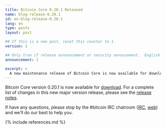 ```yaml
---
title: Bitcoin Core 0.20.1 Released
name: blog-release-0.20.1
id: en-blog-release-0.20.1
lang: en
type: posts
layout: post

## If this is a new post, reset this counter to 1.
version: 1

## Only true if release announcement or security annoucement.  English posts only
announcement: 1

excerpt: >
  A new maintenance release of Bitcoin Core is now available for download.
---
```

Bitcoin Core version 0.20.1 is now available for [download][download
page]. For a complete list of changes in this new major version release,
please see the [release notes][].

If have any questions, please stop by the #bitcoin IRC chatroom
([IRC][irc], [web][web irc]) and we’ll do our best to help you.

[release notes]: /en/releases/0.20.1/
[IRC]: irc://irc.freenode.net/bitcoin
[web irc]: https://webchat.freenode.net/#bitcoin
[download page]: /en/download

{% include references.md %}
